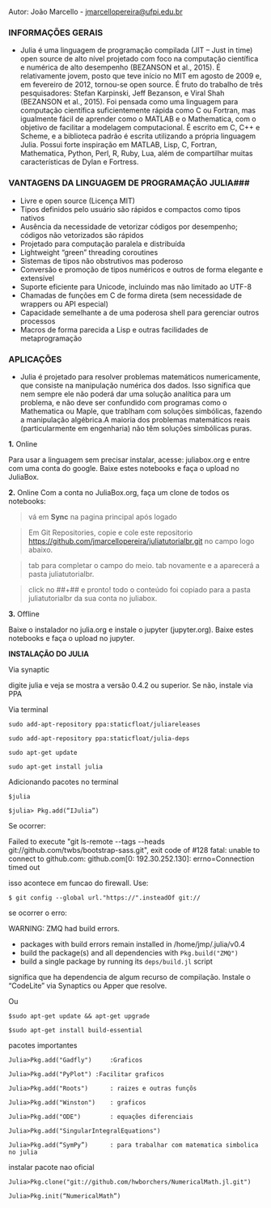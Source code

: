 Autor: João Marcello - jmarcellopereira@ufpi.edu.br

### INFORMAÇÕES GERAIS ###

*   Julia é uma linguagem de programação compilada (JIT – Just in time) open source de alto nível projetado com foco na computação científica e numérica de alto desempenho (BEZANSON et al., 2015). É relativamente jovem, posto que teve início no MIT em agosto de 2009 e, em fevereiro de 2012, tornou-se open source. É fruto do trabalho de três pesquisadores: Stefan Karpinski, Jeff Bezanson, e Viral Shah (BEZANSON et al., 2015). Foi pensada como uma linguagem para computação científica suficientemente rápida como C ou Fortran, mas igualmente fácil de aprender como o MATLAB e o Mathematica, com o objetivo de facilitar a modelagem computacional. É escrito em C, C++ e Scheme, e a biblioteca padrão é escrita utilizando a própria linguagem Julia. Possui forte inspiração em MATLAB, Lisp, C, Fortran, Mathematica, Python, Perl, R, Ruby, Lua, além de compartilhar muitas características de Dylan e Fortress.


### VANTAGENS DA LINGUAGEM DE PROGRAMAÇÃO JULIA###

*   Livre e open source (Licença MIT)
*   Tipos definidos pelo usuário são rápidos e compactos como tipos nativos
*   Ausência da necessidade de vetorizar códigos por desempenho; códigos não vetorizados são rápidos
*   Projetado para computação paralela e distribuída
*   Lightweight “green” threading coroutines
*   Sistemas de tipos não obstrutivos mas poderoso
*   Conversão e promoção de tipos numéricos e outros de forma elegante e extensível
*   Suporte eficiente para Unicode, incluindo mas não limitado ao UTF-8
*   Chamadas de funções em C de forma direta (sem necessidade de wrappers ou API especial)
*   Capacidade semelhante a de uma poderosa shell para gerenciar outros processos
*   Macros de forma parecida a Lisp e outras facilidades de metaprogramação

### APLICAÇÕES ###

*   Julia é projetado para resolver problemas matemáticos numericamente, que consiste na manipulação numérica dos dados. Isso significa que nem sempre ele não poderá dar uma solução analítica para um problema, e não deve ser confundido com programas como o Mathematica ou Maple, que trablham com soluções simbólicas, fazendo a manipulação algébrica.A maioria dos problemas matemáticos reais (particularmente em engenharia) não têm soluções simbólicas puras.


**1.** Online

Para usar a linguagem sem precisar instalar, acesse: juliabox.org e entre com uma conta do google. Baixe estes notebooks e faça o upload no JuliaBox.

**2.** Online
Com a conta no JuliaBox.org, faça um clone de todos os notebooks:
> vá em **Sync** na pagina principal após logado
    
> Em Git Repositories, copie e cole este repositorio https://github.com/jmarcellopereira/juliatutorialbr.git no campo logo abaixo.
    
> tab para completar o campo do meio. tab novamente e a aparecerá a pasta juliatutorialbr. 

> click no ##+## e pronto! todo o conteúdo foi copiado para a pasta juliatutorialbr da sua conta no juliabox.

**3.** Offline

Baixe o instalador no julia.org e instale o jupyter (jupyter.org). Baixe estes notebooks e faça o upload no jupyter.

**INSTALAÇÃO DO JULIA**

Via synaptic

digite julia e veja se mostra a versão 0.4.2 ou superior. Se não, instale via PPA

Via terminal

	sudo add-apt-repository ppa:staticfloat/juliareleases
	
	sudo add-apt-repository ppa:staticfloat/julia-deps
	
	sudo apt-get update
	
	sudo apt-get install julia
    
Adicionando pacotes no terminal

	$julia
	
	$julia> Pkg.add(“IJulia”)
    
Se ocorrer:

Failed to execute "git ls-remote --tags --heads git://github.com/twbs/bootstrap-sass.git", exit code of #128 fatal: unable to connect to github.com: github.com[0: 192.30.252.130]: errno=Connection timed out

isso acontece em funcao do firewall. Use:

	$ git config --global url."https://".insteadOf git://
    
se ocorrer o erro:

WARNING: ZMQ had build errors.
 - packages with build errors remain installed in /home/jmp/.julia/v0.4
 - build the package(s) and all dependencies with `Pkg.build("ZMQ")`
 - build a single package by running its `deps/build.jl` script
 
significa que ha dependencia de algum recurso de compilação. Instale o “CodeLite” via Synaptics ou Apper que resolve.

Ou 

	$sudo apt-get update && apt-get upgrade
	
	$sudo apt-get install build-essential
    
pacotes importantes

	Julia>Pkg.add("Gadfly")		:Graficos
    
	Julia>Pkg.add("PyPlot")	:Facilitar graficos
    
	Julia>Pkg.add("Roots")		: raizes e outras funçõs
    
	Julia>Pkg.add("Winston")	: graficos	
    
	Julia>Pkg.add("ODE")		: equações diferenciais
    
	Julia>Pkg.add("SingularIntegralEquations")
    
	Julia>Pkg.add(“SymPy”) 		: para trabalhar com matematica simbolica no julia
    
instalar pacote nao oficial

	Julia>Pkg.clone("git://github.com/hwborchers/NumericalMath.jl.git")
    
	Julia>Pkg.init(“NumericalMath”)